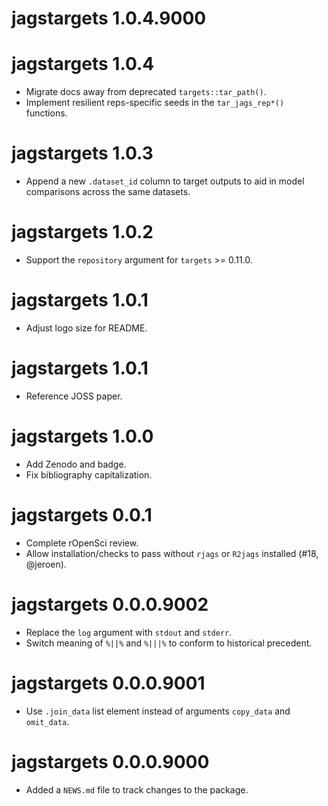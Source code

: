 # jagstargets 1.0.4.9000



# jagstargets 1.0.4

* Migrate docs away from deprecated `targets::tar_path()`.
* Implement resilient reps-specific seeds in the `tar_jags_rep*()` functions.

# jagstargets 1.0.3

* Append a new `.dataset_id` column to target outputs to aid in model comparisons across the same datasets.

# jagstargets 1.0.2

* Support the `repository` argument for `targets` >= 0.11.0.

# jagstargets 1.0.1

* Adjust logo size for README.

# jagstargets 1.0.1

* Reference JOSS paper.

# jagstargets 1.0.0

* Add Zenodo and badge.
* Fix bibliography capitalization.

# jagstargets 0.0.1

* Complete rOpenSci review.
* Allow installation/checks to pass without `rjags` or `R2jags` installed (#18, @jeroen).

# jagstargets 0.0.0.9002

* Replace the `log` argument with `stdout` and `stderr`.
* Switch meaning of `%||%` and `%|||%` to conform to historical precedent.

# jagstargets 0.0.0.9001

* Use `.join_data` list element instead of arguments `copy_data` and `omit_data`.

# jagstargets 0.0.0.9000

* Added a `NEWS.md` file to track changes to the package.
